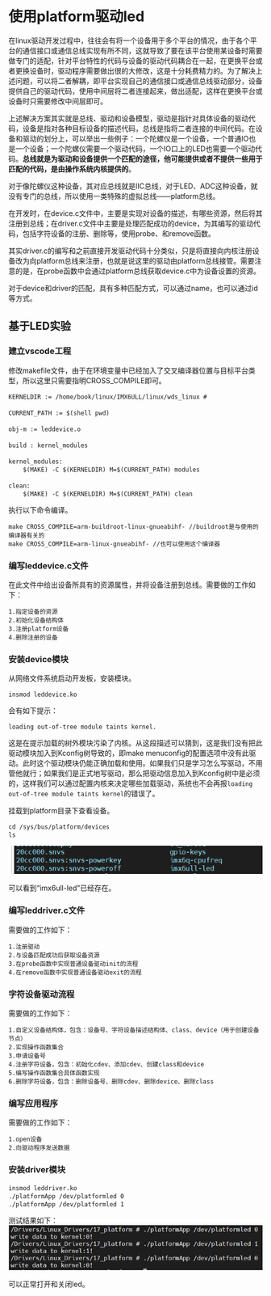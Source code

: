 # 使用platform驱动led

在linux驱动开发过程中，往往会有将一个设备用于多个平台的情况，由于各个平台的通信接口或通信总线实现有所不同，这就导致了要在该平台使用某设备时需要做专门的适配，针对平台特性的代码与设备的驱动代码耦合在一起，在更换平台或者更换设备时，驱动程序需要做出很的大修改，这是十分耗费精力的。为了解决上述问题，可以将二者解耦，即平台实现自己的通信接口或通信总线驱动部分，设备提供自己的驱动代码，使用中间层将二者连接起来，做出适配，这样在更换平台或设备时只需要修改中间层即可。

上述解决方案其实就是总线、驱动和设备模型，驱动是指针对具体设备的驱动代码，设备是指对各种目标设备的描述代码，总线是指将二者连接的中间代码。在设备和驱动的划分上，可以举出一些例子：一个陀螺仪是一个设备，一个普通IO也是一个设备；一个陀螺仪需要一个驱动代码，一个IO口上的LED也需要一个驱动代码。**总线就是为驱动和设备提供一个匹配的途径，他可能提供或者不提供一些用于匹配的代码，是由操作系统内核提供的**。

对于像陀螺仪这种设备，其对应总线就是IIC总线，对于LED、ADC这种设备，就没有专门的总线，所以使用一类特殊的虚拟总线——platform总线。

在开发时，在device.c文件中，主要是实现对设备的描述，有哪些资源，然后将其注册到总线；在driver.c文件中主要是处理匹配成功的device，为其编写的驱动代码，包括字符设备的注册、删除等，使用probe、和remove函数。

其实driver.c的编写和之前直接开发驱动代码十分类似，只是将直接向内核注册设备改为向platform总线来注册，也就是说这里的驱动由platform总线接管。需要注意的是，在probe函数中会通过platform总线获取device.c中为设备设置的资源。

对于device和driver的匹配，具有多种匹配方式，可以通过name，也可以通过id等方式。

## 基于LED实验

### 建立vscode工程

修改makefile文件，由于在环境变量中已经加入了交叉编译器位置与目标平台类型，所以这里只需要指明CROSS_COMPILE即可。

```
KERNELDIR := /home/book/linux/IMX6ULL/linux/wds_linux #

CURRENT_PATH := $(shell pwd)

obj-m := leddevice.o

build : kernel_modules

kernel_modules:
	$(MAKE) -C $(KERNELDIR) M=$(CURRENT_PATH) modules

clean:
	$(MAKE) -C $(KERNELDIR) M=$(CURRENT_PATH) clean

```

执行以下命令编译。

```
make CROSS_COMPILE=arm-buildroot-linux-gnueabihf- //buildroot是与使用的编译器有关的
make CROSS_COMPILE=arm-linux-gnueabihf- //也可以使用这个编译器
```

### 编写leddevice.c文件

在此文件中给出设备所具有的资源属性，并将设备注册到总线。需要做的工作如下：

```
1.指定设备的资源
2.初始化设备结构体
3.注册platform设备
4.删除注册的设备
```



### 安装device模块

从网络文件系统启动开发板，安装模块。

```
insmod leddevice.ko
```

会有如下提示：

```
loading out-of-tree module taints kernel.
```

这是在提示加载的树外模块污染了内核。从这段描述可以猜到，这是我们没有把此驱动模块加入到Kconfig树导致的，即make menuconfig的配置选项中没有此驱动。此时这个驱动模块仍能正确加载和使用。如果我们只是学习怎么写驱动，不用管他就行；如果我们是正式地写驱动，那么把驱动信息加入到Kconfig树中是必须的，这样我们可以通过配置内核来决定哪些加载驱动，系统也不会再报`loading out-of-tree module taints kernel`的错误了。

挂载到platform目录下查看设备。

```
cd /sys/bus/platform/devices
ls
```

![image-20220816155533533](image/image-20220816155533533.png)

可以看到“imx6ull-led"已经存在。

### 编写leddriver.c文件

需要做的工作如下：

```
1.注册驱动
2.与设备匹配成功后获取设备资源
3.在probe函数中实现普通设备驱动init的流程
4.在remove函数中实现普通设备驱动exit的流程
```

### 字符设备驱动流程

需要做的工作如下：

```
1.自定义设备结构体，包含：设备号、字符设备描述结构体、class、device（用于创建设备节点）
2.实现操作函数集合
3.申请设备号
4.注册字符设备，包含：初始化cdev、添加cdev、创建class和device
5.编写操作函数集合具体函数实现
6.删除字符设备，包含：删除设备号、删除cdev、删除device、删除class
```

### 编写应用程序

需要做的工作如下：

```
1.open设备
2.向驱动程序发送数据
```

### 安装driver模块

```
insmod leddriver.ko
./platformApp /dev/platformled 0
./platformApp /dev/platformled 1
```

测试结果如下：
![image-20220816202005985](image/image-20220816202005985.png)

可以正常打开和关闭led。
